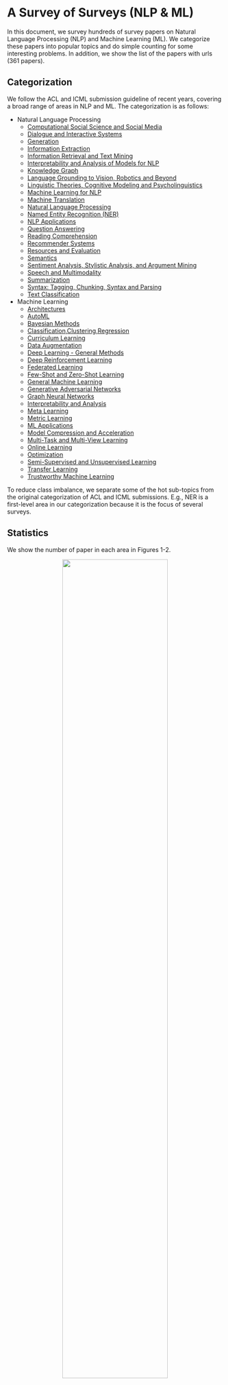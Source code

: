  # A Survey of Surveys (NLP & ML)

In this document, we survey hundreds of survey papers on Natural Language  Processing (NLP) and Machine Learning (ML). We categorize these papers into popular topics and do simple counting for some interesting problems. In addition, we show the list of the papers with urls (361 papers). 

## Categorization

We follow the ACL and ICML submission guideline of recent years, covering a broad range of areas in NLP and ML. The categorization is as follows:
+ Natural Language Processing
    + <a href="#computational-social-science-and-social-media">Computational Social Science and Social Media</a>
    + <a href="#dialogue-and-interactive-systems">Dialogue and Interactive Systems</a>
    + <a href="#generation">Generation</a>
    + <a href="#information-extraction">Information Extraction</a>
    + <a href="#information-retrieval-and-text-mining">Information Retrieval and Text Mining</a>
    + <a href="#interpretability-and-analysis-of-models-for-nLP">Interpretability and Analysis of Models for NLP</a>
    + <a href="#knowledge-graph">Knowledge Graph</a>
    + <a href="#language-grounding-to-vision-and-robotics-and-beyond">Language Grounding to Vision, Robotics and Beyond</a>
    + <a href="#linguistic-theories-and-cognitive-modeling-and-psycholinguistics">Linguistic Theories, Cognitive Modeling and Psycholinguistics</a>
    + <a href="#machine-learning-for-nlp">Machine Learning for NLP</a>
    + <a href="#machine-translation">Machine Translation</a>
    + <a href="#natural-language-processing">Natural Language Processing</a>
    + <a href="#ner">Named Entity Recognition (NER)</a>
    + <a href="#nlp-applications">NLP Applications</a>
    + <a href="#question-answering">Question Answering</a>
    + <a href="#reading-comprehension">Reading Comprehension</a>
    + <a href="#recommender-systems">Recommender Systems</a>
    + <a href="#resources-and-evaluation">Resources and Evaluation</a>
    + <a href="#semantics">Semantics</a>
    + <a href="#sentiment-analysis-and-stylistic-analysis-and-argument-mining">Sentiment Analysis, Stylistic Analysis, and Argument Mining</a>
    + <a href="#speech-and-multimodality">Speech and Multimodality</a>
    + <a href="#summarization">Summarization</a>
    + <a href="#tagging-chunking-syntax-and-parsing">Syntax: Tagging, Chunking, Syntax and Parsing</a>
    + <a href="#text-classification">Text Classification</a>
+ Machine Learning
    + <a href="#architectures">Architectures</a>
    + <a href="#automl">AutoML</a>
    + <a href="#bayesian-methods">Bayesian Methods</a>
    + <a href="#classification-clustering-and-regression">Classification,Clustering,Regression</a>
    + <a href="#curriculum-learning">Curriculum Learning</a>
    + <a href="#data-augmentation">Data Augmentation</a>
    + <a href="#deep-learning---general-methods">Deep Learning - General Methods</a>
    + <a href="#deep-reinforcement-learning">Deep Reinforcement Learning</a>
    + <a href="#federated-learning">Federated Learning</a>
    + <a href="#few-shot-and-zero-shot-learning">Few-Shot and Zero-Shot Learning</a>
    + <a href="#general-machine-learning">General Machine Learning</a>
    + <a href="#generative-adversarial-networks">Generative Adversarial Networks</a>
    + <a href="#graph-neural-networks">Graph Neural Networks</a>
    + <a href="#interpretability-and-analysis">Interpretability and Analysis</a>
    + <a href="#meta-learning">Meta Learning</a>
    + <a href="#metric-learning">Metric Learning</a>
    + <a href="#ml-applications">ML Applications</a>
    + <a href="#model-compression-and-acceleration">Model Compression and Acceleration</a>
    + <a href="#multi-task-and-multi-view-learning">Multi-Task and Multi-View Learning</a>
    + <a href="#online-learning">Online Learning</a>
    + <a href="#optimization">Optimization</a>
    + <a href="#semi-supervised-and-unsupervised-learning">Semi-Supervised and Unsupervised Learning</a>
    + <a href="#transfer-learning">Transfer Learning</a>
    + <a href="#trustworthy-machine-learning">Trustworthy Machine Learning</a>


To reduce class imbalance, we separate some of the hot sub-topics from the original categorization of ACL and ICML submissions. E.g., NER is a first-level area in our categorization because it is the focus of several surveys.

## Statistics

We show the number of paper in each area in Figures 1-2.

<p align="center"><img src="https://i.loli.net/2020/07/17/25EpP9HDeWgrtTu.png"  width="70%" height="70%" /></p>

<p align="center">Figure 1: # of papers in each NLP area.</p>

<p align="center"><img src="https://i.loli.net/2020/07/17/CcAO9HSs5TUjVqL.png" width="70%" height="70%" /></p>

<p align="center">Figure 2:  # of papers in each ML area..</p>

Also, we plot paper number as a function of publication year (see Figure 3).

<p align="center"><img src="https://i.loli.net/2020/07/17/8azfKL2gY1Qxl5C.png" width="70%" height="70%"/></p>

<p align="center">Figure 3: # of papers vs publication year.</p>

In addition, we generate word clouds to show hot topics in these surveys (see Figures 4-5).

<p align="center"><img src="https://i.loli.net/2020/07/15/Iywg9lxEGYRvpHO.png" width="70%" height="70%" /></p>

<p align="center">Figure 4: The word cloud for NLP.</p>

<p align="center"><img src="https://i.loli.net/2020/07/15/VYgHR6dhQc2J7Wx.png" width="70%" height="70%" /></p>

<p align="center">Figure 5: The word cloud for ML.</p>


## The NLP Paper List

#### [Computational Social Science and Social Media](#content)

1. **Computational Sociolinguistics: A Survey.** Computational Linguistics 2015 [paper](https://arxiv.org/abs/1508.07544) [bib](/bib/Natural-Language-Processing/Computational-Social-Science-and-Social-Media/Paper01.md)

    *Dong Nguyen, A Seza Dogruoz, Carolyn Penstein Rose, Franciska De Jong*

#### [Dialogue and Interactive Systems](#content)

1. **A Comparative Survey of Recent Natural Language Interfaces for Databases.** VLDB Journal 2019 [paper](https://arxiv.org/abs/1906.08990) [bib](/bib/Natural Language Processing/Dialogue and Interactive Systems/Paper01.md)

    *Katrin Affolter, Kurt Stockinger, Abraham Bernstein*

2. **A Survey of Arabic Dialogues Understanding for Spontaneous Dialogues and Instant Message.** International Journal on Natural Language Computing 2015 [paper](https://arxiv.org/abs/1505.03084) [bib](/bib/Natural Language Processing/Dialogue and Interactive Systems/Paper02.md)

    *AbdelRahim A. Elmadany, Sherif M. Abdou, Mervat Gheith*

3. **A Survey of Available Corpora for Building Data-Driven Dialogue Systems.** Computer ence 2017 [paper](https://arxiv.org/abs/1512.05742) [bib](/bib/Natural Language Processing/Dialogue and Interactive Systems/Paper03.md)

    *Iulian Vlad Serban, Ryan Lowe, Peter Henderson, Laurent Charlin, Joelle Pineau*

4. **A Survey of Document Grounded Dialogue Systems.** arXiv 2020 [paper](https://arxiv.org/abs/2004.13818) [bib](/bib/Natural Language Processing/Dialogue and Interactive Systems/Paper04.md)

    *Longxuan Ma, Wei-Nan Zhang, Mingda Li, Ting Liu*

5. **A Survey of Natural Language Generation Techniques with a Focus on Dialogue Systems - Past, Present and Future Directions.** arXiv 2019 [paper](https://arxiv.org/abs/1906.00500) [bib](/bib/Natural Language Processing/Dialogue and Interactive Systems/Paper05.md)

    *Sashank Santhanam, Samira Shaikh*

6. **A Survey on Dialog Management: Recent Advances and Challenges.** arXiv 2020 [paper](https://arxiv.org/abs/2005.02233) [bib](/bib/Natural Language Processing/Dialogue and Interactive Systems/Paper06.md)

    *Yinpei Dai, Huihua Yu, Yixuan Jiang, Chengguang Tang, Yongbin Li, Jian Sun*

7. **A Survey on Dialogue Systems: Recent Advances and New Frontiers.** Acm Sigkdd Explorations Newsletter 2017 [paper](https://arxiv.org/abs/1711.01731) [bib](/bib/Natural Language Processing/Dialogue and Interactive Systems/Paper07.md)

    *Hongshen Chen, Xiaorui Liu, Dawei Yin, Jiliang Tang*

8. **Challenges in Building Intelligent Open-domain Dialog Systems.** ACM Transactions on Information Systems 2020 [paper](https://arxiv.org/abs/1905.05709) [bib](/bib/Natural Language Processing/Dialogue and Interactive Systems/Paper08.md)

    *Minlie Huang, Xiaoyan Zhu, Jianfeng Gao*

9. **Neural Approaches to Conversational AI.** ACL 2018 [paper](https://arxiv.org/pdf/1809.08267) [bib](/bib/Natural Language Processing/Dialogue and Interactive Systems/Paper09.md)

    *Jianfeng Gao, Michel Galley, Lihong Li*

10. **Recent Advances and Challenges in Task-oriented Dialog System.** Under review of SCIENCE CHINA Technological Science (SCTS) 2020 [paper](https://arxiv.org/pdf/2003.07490) [bib](/bib/Natural Language Processing/Dialogue and Interactive Systems/Paper10.md)

    *Zheng Zhang, Ryuichi Takanobu, Minlie Huang, Xiaoyan Zhu*

#### [Generation](#content)

1. **A bit of progress in language modeling.** Computer Speech & Language 2001 [paper](https://arxiv.org/pdf/cs/0108005) [bib](/bib/Natural Language Processing/Generation/Paper01.md)

    *Joshua T. Goodman*

2. **A Survey of Paraphrasing and Textual Entailment Methods.** Journal of Artificial Intelligence Research 2010 [paper](https://arxiv.org/abs/0912.3747) [bib](/bib/Natural Language Processing/Generation/Paper02.md)

    *Ion Androutsopoulos, Prodromos Malakasiotis*

3. **A Survey on Neural Network Language Models.** arXiv 2019 [paper](https://arxiv.org/abs/1906.03591) [bib](/bib/Natural Language Processing/Generation/Paper03.md)

    *Kun Jing, Jungang Xu*

4. **Neural Text Generation: Past, Present and Beyond.** arXiv 2018 [paper](https://arxiv.org/pdf/1803.07133.pdf) [bib](/bib/Natural Language Processing/Generation/Paper04.md)

    *Sidi Lu, Yaoming Zhu, Weinan Zhang, Jun Wang, Yong Yu*

5. **Pre-trained Models for Natural Language Processing : A Survey.** Science China Technological Sciences 2020 [paper](https://arxiv.org/abs/2003.08271) [bib](/bib/Natural Language Processing/Generation/Paper05.md)

    *Xipeng Qiu, Tianxiang Sun, Yige Xu, Yunfan Shao, Ning Dai, Xuanjing Huang*

6. **Recent Advances in Neural Question Generation.** arXiv 2019 [paper](https://arxiv.org/abs/1905.08949) [bib](/bib/Natural Language Processing/Generation/Paper06.md)

    *Liangming Pan, Wenqiang Lei, Tat-Seng Chua, Min-Yen Kan*

7. **Recent Advances in SQL Query Generation: A Survey.** International Conference on Informatics and Information Technologies 2020 [paper](https://arxiv.org/abs/2005.07667) [bib](/bib/Natural Language Processing/Generation/Paper07.md)

    *Jovan Kalajdjieski, Martina Toshevska, Frosina Stojanovska*

8. **Survey of the State of the Art in Natural Language Generation: Core tasks, applications and evaluation.** Journal of Artificial Intelligence Research 2018 [paper](https://arxiv.org/abs/1703.09902) [bib](/bib/Natural Language Processing/Generation/Paper08.md)

    *Albert Gatt,Emiel Krahmer*

9. **Evaluation of Text Generation: A Survey.** arXiv 2020 [paper](https://arxiv.org/abs/2006.14799) [bib](/bib/Natural Language Processing/Generation/Paper09.md)

    *Asli Celikyilmaz, Elizabeth Clark, Jianfeng Gao*

#### [Information Extraction](#content)

1. **A Survey of Deep Learning Methods for Relation Extraction.** arXiv 2017 [paper](https://arxiv.org/abs/1705.03645) [bib](/bib/Natural Language Processing/Information Extraction/Paper01.md)

    *Shantanu Kumar*

2. **A Survey of Event Extraction From Text.** IEEE 2019 [paper](https://ieeexplore.ieee.org/document/8918013) [bib](/bib/Natural Language Processing/Information Extraction/Paper02.md)

    *Wei Xiang, Bang Wang*

3. **A Survey of Neural Network Techniques for Feature Extraction from Text.** arXiv 2017 [paper](https://arxiv.org/abs/1704.08531) [bib](/bib/Natural Language Processing/Information Extraction/Paper03.md)

    *Vineet John*

4. **A Survey on Open Information Extraction.** COLING 2018 [paper](https://arxiv.org/abs/1806.05599) [bib](/bib/Natural Language Processing/Information Extraction/Paper04.md)

    *Christina Niklaus, Matthias Cetto, André Freitas, Siegfried Handschuh*

5. **A Survey on Temporal Reasoning for Temporal Information Extraction from Text (Extended Abstract).** Journal of Artificial Intelligence Research 2019 [paper](https://arxiv.org/abs/2005.06527) [bib](/bib/Natural Language Processing/Information Extraction/Paper05.md)

    *Artuur Leeuwenberg, Marie-Francine Moens*

6. **Automatic Extraction of Causal Relations from Natural Language Texts: A Comprehensive Survey.** arXiv 2016 [paper](https://arxiv.org/abs/1605.07895) [bib](/bib/Natural Language Processing/Information Extraction/Paper06.md)

    *Nabiha Asghar*

7. **Content Selection in Data-to-Text Systems: A Survey.** arXiv 2016 [paper](https://arxiv.org/abs/1610.08375) [bib](/bib/Natural Language Processing/Information Extraction/Paper07.md)

    *Dimitra Gkatzia*

8. **Keyphrase Generation: A Multi-Aspect Survey.** FRUCT 2019 [paper](https://arxiv.org/abs/1910.05059) [bib](/bib/Natural Language Processing/Information Extraction/Paper08.md)

    *Erion Cano, Ondrej Bojar*

9. **More Data, More Relations, More Context and More Openness: A Review and Outlook for Relation Extraction.** arXiv 2020 [paper](https://arxiv.org/abs/2004.03186) [bib](/bib/Natural Language Processing/Information Extraction/Paper09.md)

    *Xu Han, Tianyu Gao, Yankai Lin, Hao Peng, Yaoliang Yang, Chaojun Xiao, Zhiyuan Liu, Peng Li, Maosong Sun, Jie Zhou*

10. **Relation Extraction : A Survey.** arXiv 2017 [paper](https://arxiv.org/abs/1712.05191) [bib](/bib/Natural Language Processing/Information Extraction/Paper10.md)

    *Sachin Pawar, Girish K. Palshikar, Pushpak Bhattacharyya*

11. **Short Text Topic Modeling Techniques, Applications, and Performance: A Survey.** arXiv 2019 [paper](https://arxiv.org/abs/1904.07695) [bib](/bib/Natural Language Processing/Information Extraction/Paper11.md)

    *Jipeng Qiang, Zhenyu Qian, Yun Li, Yunhao Yuan, Xindong Wu*

#### [Information Retrieval and Text Mining](#content)

1. **A Brief Survey of Text Mining: Classification, Clustering and Extraction Techniques.** arXiv 2017 [paper](https://arxiv.org/abs/1707.02919) [bib](/bib/Natural Language Processing/Information Retrieval and Text Mining/Paper01.md)

    *Mehdi Allahyari, Seyed Amin Pouriyeh, Mehdi Assefi, Saied Safaei, Elizabeth D. Trippe, Juan B. Gutierrez, Krys Kochut*

2. **A survey of methods to ease the development of highly multilingual text mining applications.** Language Resources and Evaluation 2012 [paper](https://arxiv.org/abs/1401.2937) [bib](/bib/Natural Language Processing/Information Retrieval and Text Mining/Paper02.md)

    *Ralf Steinberger*

3. **Opinion Mining and Analysis: A survey.** IJNLC 2013 [paper](https://arxiv.org/abs/1307.3336) [bib](/bib/Natural Language Processing/Information Retrieval and Text Mining/Paper03.md)

    *Arti Buche, M. B. Chandak, Akshay Zadgaonkar*

#### [Interpretability and Analysis of Models for NLP](#content)

1. **Analysis Methods in Neural Language Processing: A Survey.** NACCL 2018 [paper](https://arxiv.org/abs/1812.08951) [bib](/bib/Natural Language Processing/Interpretability and Analysis of Models for NLP/Paper01.md)

    *Yonatan Belinkov, James R. Glass*

2. **Analyzing and Interpreting Neural Networks for NLP:A Report on the First BlackboxNLP Workshop.** EMNLP 2019 [paper](http://arxiv.org/pdf/1904.04063.pdf) [bib](/bib/Natural Language Processing/Interpretability and Analysis of Models for NLP/Paper02.md)

    *Afra Alishahi, Grzegorz Chrupala, Tal Linzen*

3. **Beyond Leaderboards: A survey of methods for revealing weaknesses in Natural Language Inference data and models.** arXiv 2020 [paper](https://arxiv.org/abs/2005.14709) [bib](/bib/Natural Language Processing/Interpretability and Analysis of Models for NLP/Paper03.md)

    *Viktor Schlegel, Goran Nenadic, Riza Batista-Navarro*

4. **Visualizing Natural Language Descriptions: A Survey.** ACM Computing Surveys 2016 [paper](https://arxiv.org/abs/1607.00623) [bib](/bib/Natural Language Processing/Interpretability and Analysis of Models for NLP/Paper04.md)

    *Kaveh Hassani, Won-Sook Lee*

5. **When do Word Embeddings Accurately Reflect Surveys on our Beliefs About People?.** ACL 2020 [paper](https://arxiv.org/abs/2004.12043) [bib](/bib/Natural Language Processing/Interpretability and Analysis of Models for NLP/Paper05.md)

    *Kenneth Joseph, Jonathan H. Morgan*

#### [Knowledge Graph](#content)

1. **A survey of techniques for constructing chinese knowledge graphs and their applications.** Sustainability 2018 [paper](https://www.mdpi.com/2071-1050/10/9/3245/htm) [bib](/bib/Natural Language Processing/Knowledge Graph/Paper01.md)

    *Tianxing Wu, Guilin Qi, Cheng Li, Meng Wang*

2. **A Survey on Knowledge Graphs: Representation, Acquisition and Applications.** arXiv 2020 [paper](https://arxiv.org/abs/2002.00388) [bib](/bib/Natural Language Processing/Knowledge Graph/Paper02.md)

    *Shaoxiong Ji, Shirui Pan, Erik Cambria, Pekka Marttinen, Philip S. Yu*

3. **Knowledge Graph Embedding for Link Prediction: A Comparative Analysis.** arXiv 2016 [paper](https://arxiv.org/abs/2002.00819) [bib](/bib/Natural Language Processing/Knowledge Graph/Paper03.md)

    *Andrea Rossi, Donatella Firmani, Antonio Matinata, Paolo Merialdo, Denilson Barbosa*

4. **Knowledge Graph Embedding: A Survey of Approaches and Applications.** IEEE 2017 [paper](https://ieeexplore.ieee.org/document/8047276) [bib](/bib/Natural Language Processing/Knowledge Graph/Paper04.md)

    *Quan Wang, Zhendong Mao, Bin Wang, Li Guo*

5. **Knowledge Graphs.** arXiv 2020 [paper](https://arxiv.org/abs/2003.02320) [bib](/bib/Natural Language Processing/Knowledge Graph/Paper05.md)

    *Aidan Hogan, Eva Blomqvist, Michael Cochez, Claudia d'Amato, Gerard de Melo, Claudio Gutierrez, José Emilio Labra Gayo, Sabrina Kirrane, Sebastian Neumaier, Axel Polleres, Roberto Navigli, Axel-Cyrille Ngonga Ngomo, Sabbir M. Rashid, Anisa Rula, Lukas Schmelzeisen, Juan F. Sequeda, Steffen Staab, Antoine Zimmermann*

#### [Language Grounding to Vision and Robotics and Beyond](#content)

1. **Emotionally-Aware Chatbots: A Survey.** arXiv 2018 [paper](https://arxiv.org/abs/1906.09774) [bib](/bib/Natural Language Processing/Language Grounding to Vision, Robotics and Beyond/Paper01.md)

    *Endang Wahyu Pamungkas*

2. **Trends in Integration of Vision and Language Research: A Survey of Tasks, Datasets, and Methods.** arXiv 2019 [paper](https://arxiv.org/abs/1907.09358) [bib](/bib/Natural Language Processing/Language Grounding to Vision, Robotics and Beyond/Paper02.md)

    *Aditya Mogadala, Marimuthu Kalimuthu, Dietrich Klakow*

#### [Linguistic Theories and Cognitive Modeling and Psycholinguistics](#content)

1. **Modeling Language Variation and Universals: A Survey on Typological Linguistics for Natural Language Processing.** Computational Linguistics 2019 [paper](https://arxiv.org/abs/1807.00914) [bib](/bib/Natural Language Processing/Linguistic Theories, Cognitive Modeling and Psycholinguistics/Paper01.md)

    *Edoardo Maria Ponti, Helen O'Horan, Yevgeni Berzak, Ivan Vulic, Roi Reichart, Thierry Poibeau, Ekaterina Shutova, Anna Korhonen*

2. **Survey on the Use of Typological Information in Natural Language Processing.** COLING 2016 [paper](https://arxiv.org/abs/1610.03349) [bib](/bib/Natural Language Processing/Linguistic Theories, Cognitive Modeling and Psycholinguistics/Paper02.md)

    *Helen O'Horan, Yevgeni Berzak, Ivan Vulic, Roi Reichart, Anna Korhonen*

#### [Machine Learning for NLP](#content)

1. **A comprehensive survey of mostly textual document segmentation algorithms since 2008.** Pattern Recognition 2017 [paper](https://www.sciencedirect.com/science/article/abs/pii/S0031320316303399) [bib](/bib/Natural Language Processing/Machine Learning for NLP/Paper01.md)

    *Sebastien Eskenazi, Petra Gomez-Krämer, Jean-Marc Ogier*

2. **A Primer on Neural Network Models for Natural Language Processing.** Computer ence 2015 [paper](https://arxiv.org/abs/1510.00726) [bib](/bib/Natural Language Processing/Machine Learning for NLP/Paper02.md)

    *Yoav Goldberg*

3. **A Survey Of Cross-lingual Word Embedding Models.** Journal of Artificial Intelligence Research 2019 [paper](https://arxiv.org/abs/1706.04902) [bib](/bib/Natural Language Processing/Machine Learning for NLP/Paper03.md)

    *Sebastian Ruder, Ivan Vulic, Anders Sogaard*

4. **A Survey of Neural Networks and Formal Languages.** arXiv 2020 [paper](https://arxiv.org/abs/2006.01338) [bib](/bib/Natural Language Processing/Machine Learning for NLP/Paper04.md)

    *Joshua Ackerman, George Cybenko*

5. **A Survey of the Usages of Deep Learning in Natural Language Processing.** IEEE 2018 [paper](https://arxiv.org/abs/1807.10854) [bib](/bib/Natural Language Processing/Machine Learning for NLP/Paper05.md)

    *Daniel W. Otter, Julian R. Medina, Jugal K. Kalita*

6. **A Survey on Contextual Embeddings.** arXiv 2020 [paper](https://arxiv.org/abs/2003.07278) [bib](/bib/Natural Language Processing/Machine Learning for NLP/Paper06.md)

    *Qi Liu, Matt J. Kusner, Phil Blunsom*

7. **Adversarial Attacks and Defense on Texts: A Survey.** arXiv 2020 [paper](https://arxiv.org/abs/2005.14108) [bib](/bib/Natural Language Processing/Machine Learning for NLP/Paper07.md)

    *Aminul Huq, Mst. Tasnim Pervin*

8. **Adversarial Attacks on Deep Learning Models in Natural Language Processing: A Survey.** ACM Transactions on Information Systems 2019 [paper](https://arxiv.org/abs/1901.06796) [bib](/bib/Natural Language Processing/Machine Learning for NLP/Paper08.md)

    *Wei Emma Zhang, Quan Z Sheng, Ahoud Alhazmi, Chenliang Li*

9. **An Introductory Survey on Attention Mechanisms in NLP Problems.** IntelliSys 2019 [paper](https://arxiv.org/abs/1811.05544) [bib](/bib/Natural Language Processing/Machine Learning for NLP/Paper09.md)

    *Dichao Hu*

10. **Attention in Natural Language Processing.** arXiv 2019 [paper](https://arxiv.org/abs/1902.02181v2) [bib](/bib/Natural Language Processing/Machine Learning for NLP/Paper10.md)

    *Andrea Galassi, Marco Lippi, Paolo Torroni*

11. **From static to dynamic word representations: a survey.** International Journal of Machine Learning and Cybernetics 2020 [paper](http://ir.hit.edu.cn/~car/papers/icmlc2020-wang.pdf) [bib](/bib/Natural Language Processing/Machine Learning for NLP/Paper11.md)

    *Yuxuan Wang, Yutai Hou, Wanxiang Che, Ting Liu*

12. **From Word to Sense Embeddings: A Survey on Vector Representations of Meaning.** Journal of Artificial Intelligence Research 2018 [paper](https://arxiv.org/abs/1805.04032) [bib](/bib/Natural Language Processing/Machine Learning for NLP/Paper12.md)

    *Jose Camachocollados, Mohammad Taher Pilehvar*

13. **Natural Language Processing Advancements By Deep Learning: A Survey.** arXiv 2020 [paper](https://arxiv.org/abs/2003.01200) [bib](/bib/Natural Language Processing/Machine Learning for NLP/Paper13.md)

    *Amirsina Torfi, Rouzbeh A. Shirvani, Yaser Keneshloo, Nader Tavvaf, Edward A. Fox*

14. **Neural Network Models for Paraphrase Identification, Semantic Textual Similarity, Natural Language Inference, and Question Answering.** COLING 2018 [paper](https://arxiv.org/pdf/1806.04330.pdf) [bib](/bib/Natural Language Processing/Machine Learning for NLP/Paper14.md)

    *Wuwei Lan,Wei Xu*

15. **Recent Trends in Deep Learning Based Natural Language Processing.** IEEE 2018 [paper](https://ieeexplore.ieee.org/document/8416973) [bib](/bib/Natural Language Processing/Machine Learning for NLP/Paper15.md)

    *Tom Young, Devamanyu Hazarika, Soujanya Poria, Erik Cambria*

16. **Symbolic, Distributed and Distributional Representations for Natural Language Processing in the Era of Deep Learning: a Survey.** Frontiers Robotics AI 2017 [paper](https://arxiv.org/abs/1702.00764) [bib](/bib/Natural Language Processing/Machine Learning for NLP/Paper16.md)

    *Lorenzo Ferrone, Fabio Massimo Zanzotto*

17. **Towards a Robust Deep Neural Network in Texts: A Survey.** arXiv 2020 [paper](https://arxiv.org/abs/1902.07285) [bib](/bib/Natural Language Processing/Machine Learning for NLP/Paper17.md)

    *Wenqi Wang, Lina Wang, Run Wang, Zhibo Wang, Aoshuang Ye*

18. **Word Embeddings: A Survey.** arXiv 2019 [paper](https://arxiv.org/abs/1901.09069) [bib](/bib/Natural Language Processing/Machine Learning for NLP/Paper18.md)

    *Felipe Almeida, Geraldo Xexeo*

#### [Machine Translation](#content)

1. **A Brief Survey of Multilingual Neural Machine Translation.** Computing surveys 2019 [paper](https://arxiv.org/abs/1905.05395) [bib](/bib/Natural Language Processing/Machine Translation/Paper01.md)

    *Raj Dabre, Chenhui Chu, Anoop Kunchukuttan*

2. **A Comprehensive Survey of Multilingual Neural Machine Translation.** Under review at the computing surveys journal 2020 [paper](https://arxiv.org/abs/2001.01115) [bib](/bib/Natural Language Processing/Machine Translation/Paper02.md)

    *Raj Dabre, Chenhui Chu, Anoop Kunchukuttan*

3. **A Survey of Deep Learning Techniques for Neural Machine Translation.** arXiv 2020 [paper](https://arxiv.org/abs/2002.07526) [bib](/bib/Natural Language Processing/Machine Translation/Paper03.md)

    *Shuoheng Yang, Yuxin Wang, Xiaowen Chu*

4. **A Survey of Domain Adaptation for Neural Machine Translation.** COLING 2018 [paper](https://arxiv.org/abs/1806.00258) [bib](/bib/Natural Language Processing/Machine Translation/Paper04.md)

    *Chenhui Chu, Rui Wang*

5. **A Survey of Methods to Leverage Monolingual Data in Low-resource Neural Machine Translation.** ICATHS 2019 [paper](https://arxiv.org/abs/1910.00373) [bib](/bib/Natural Language Processing/Machine Translation/Paper05.md)

    *Ilshat Gibadullin, Aidar Valeev, Albina Khusainova, Adil Mehmood Khan*

6. **A Survey of Multilingual Neural Machine Translation.** Computing Surveys 2020 [paper](https://arxiv.org/abs/1905.05395) [bib](/bib/Natural Language Processing/Machine Translation/Paper06.md)

    *Raj Dabre, Chenhui Chu, Anoop Kunchukuttan*

7. **A Survey of Word Reordering in Statistical Machine Translation: Computational Models and Language Phenomena.** Computational Linguistics 2016 [paper](https://arxiv.org/abs/1502.04938) [bib](/bib/Natural Language Processing/Machine Translation/Paper07.md)

    *Arianna Bisazza, Marcello Federico*

8. **A Survey on Document-level Machine Translation: Methods and Evaluation.** under review at an international journal 2019 [paper](https://arxiv.org/abs/1912.08494) [bib](/bib/Natural Language Processing/Machine Translation/Paper08.md)

    *Sameen Maruf, Fahimeh Saleh, Gholamreza Haffari*

9. **Machine Translation Approaches and Survey for Indian Languages.** Computational Linguistics 2017 [paper](https://arxiv.org/abs/1701.04290) [bib](/bib/Natural Language Processing/Machine Translation/Paper09.md)

    *Nadeem Jadoon Khan, Waqas Anwar, Nadir Durrani*

10. **Machine Translation Evaluation Resources and Methods: A Survey.** arXiv 2018 [paper](https://arxiv.org/abs/1605.04515) [bib](/bib/Natural Language Processing/Machine Translation/Paper10.md)

    *Lifeng Han*

11. **Machine Translation using Semantic Web Technologies: A Survey.** Journal of Web Semantics 2018 [paper](https://arxiv.org/abs/1711.09476) [bib](/bib/Natural Language Processing/Machine Translation/Paper11.md)

    *Diego Moussallem, Matthias Wauer, Axelcyrille Ngonga Ngomo*

12. **Machine-Translation History and Evolution: Survey for Arabic-English Translations.** Current Journal of Applied Science & Technology 2017 [paper](https://arxiv.org/abs/1709.04685) [bib](/bib/Natural Language Processing/Machine Translation/Paper12.md)

    *Nabeel T. Alsohybe, Neama Abdulaziz Dahan, Fadl Mutaher Baalwi*

13. **Neural Machine Translation and Sequence-to-Sequence Models: A Tutorial.** arXiv 2017 [paper](https://arxiv.org/abs/1703.01619) [bib](/bib/Natural Language Processing/Machine Translation/Paper13.md)

    *Graham Neubig*

14. **Neural Machine Translation: A Review.** arXiv 2019 [paper](https://arxiv.org/abs/1912.02047) [bib](/bib/Natural Language Processing/Machine Translation/Paper14.md)

    *Felix Stahlberg*

15. **Neural Machine Translation: Challenges, Progress and Future.** Science China Technological Sciences 2020 [paper](https://arxiv.org/abs/2004.05809) [bib](/bib/Natural Language Processing/Machine Translation/Paper15.md)

    *Jiajun Zhang, Chengqing Zong*

16. **The Query Translation Landscape: a Survey.** arXiv 2019 [paper](https://arxiv.org/abs/1910.03118) [bib](/bib/Natural Language Processing/Machine Translation/Paper16.md)

    *Mohamed Nadjib Mami, Damien Graux, Harsh Thakkar, Simon Scerri, Soren Auer, Jens Lehmann*

#### [Natural Language Processing](#content)

1. **A Survey and Classification of Controlled Natural Languages.** Computational Linguistics 2014 [paper](https://arxiv.org/abs/1507.01701) [bib](/bib/Natural Language Processing/Natural Language Processing/Paper01.md)

    *Tobias Kuhn*

2. **Jumping NLP curves: A review of natural language processing research.** IEEE 2014 [paper](http://krchowdhary.com/ai/ai14/lects/nlp-research-com-intlg-ieee.pdf) [bib](/bib/Natural Language Processing/Natural Language Processing/Paper02.md)

    *Erik Cambria, Bebo White*

3. **Natural Language Processing - A Survey.** arXiv 2012 [paper](https://arxiv.org/abs/1209.6238) [bib](/bib/Natural Language Processing/Natural Language Processing/Paper03.md)

    *Kevin Mote*

4. **Natural Language Processing: State of The Art, Current Trends and Challenges.** arXiv 2017 [paper](https://arxiv.org/abs/1708.05148) [bib](/bib/Natural Language Processing/Natural Language Processing/Paper04.md)

    *Diksha Khurana, Aditya Koli, Kiran Khatter, Sukhdev Singh*

#### [NER](#content)

1. **A survey of named entity recognition and classification.** Computational Linguistics 2007 [paper](https://nlp.cs.nyu.edu/sekine/papers/li07.pdf) [bib](/bib/Natural Language Processing/Named Entity Recognition (NER)/Paper01.md)

    *David Nadeau, Satoshi Sekine*

2. **A Survey of Named Entity Recognition in Assamese and other Indian Languages.** arXiv 2014 [paper](https://arxiv.org/abs/1407.2918) [bib](/bib/Natural Language Processing/Named Entity Recognition (NER)/Paper02.md)

    *Gitimoni Talukdar, Pranjal Protim Borah, Arup Baruah*

3. **A Survey on Deep Learning for Named Entity Recognition.** arXiv 2018 [paper](https://arxiv.org/abs/1812.09449) [bib](/bib/Natural Language Processing/Named Entity Recognition (NER)/Paper03.md)

    *Jing Li, Aixin Sun, Jianglei Han, Chenliang Li*

4. **A Survey on Recent Advances in Named Entity Recognition from Deep Learning models.** COLING 2019 [paper](https://arxiv.org/abs/1910.11470) [bib](/bib/Natural Language Processing/Named Entity Recognition (NER)/Paper04.md)

    *Vikas Yadav, Steven Bethard*

5. **Design Challenges and Misconceptions in Neural Sequence Labeling.** COLING 2018 [paper](https://arxiv.org/abs/1806.04470) [bib](/bib/Natural Language Processing/Named Entity Recognition (NER)/Paper05.md)

    *Jie Yang, Shuailong Liang, Yue Zhang*

6. **Neural Entity Linking: A Survey of Models based on Deep Learning.** arXiv 2020 [paper](https://arxiv.org/abs/2006.00575) [bib](/bib/Natural Language Processing/Named Entity Recognition (NER)/Paper06.md)

    *Ozge Sevgili, Artem Shelmanov, Mikhail Arkhipov, Alexander Panchenko, Chris Biemann*

#### [NLP Applications](#content)

1. **A Comprehensive Survey of Grammar Error Correction.** arXiv 2020 [paper](https://arxiv.org/abs/2005.06600) [bib](/bib/Natural Language Processing/NLP Applications/Paper01.md)

    *Yu Wang, Yuelin Wang, Jie Liu, Zhuo Liu*

2. **A Short Survey of Biomedical Relation Extraction Techniques.** arXiv 2017 [paper](https://arxiv.org/abs/1707.05850) [bib](/bib/Natural Language Processing/NLP Applications/Paper02.md)

    *Elham Shahab*

3. **A Survey on Natural Language Processing for Fake News Detection.** LREC 2020 [paper](https://arxiv.org/abs/1811.00770) [bib](/bib/Natural Language Processing/NLP Applications/Paper03.md)

    *Ray Oshikawa, Jing Qian, William Yang Wang*

4. **Automatic Language Identification in Texts: A Survey.** Journal of Artificial Intelligence Research 2019 [paper](https://arxiv.org/abs/1804.08186) [bib](/bib/Natural Language Processing/NLP Applications/Paper04.md)

    *Tommi Jauhiainen*

5. **Disinformation Detection: A review of linguistic feature selection and classification models in news veracity assessments.** arXiv 2019 [paper](https://arxiv.org/abs/1910.12073) [bib](/bib/Natural Language Processing/NLP Applications/Paper05.md)

    *Jillian Tompkins*

6. **Extraction and Analysis of Fictional Character Networks: A Survey.** ACM Computing Surveys 2019 [paper](https://arxiv.org/abs/1907.02704) [bib](/bib/Natural Language Processing/NLP Applications/Paper06.md)

    *Xavier Bost (LIA), Vincent Labatut (LIA)*

7. **Fake News Detection using Stance Classification: A Survey.** arXiv 2019 [paper](https://arxiv.org/abs/1907.00181) [bib](/bib/Natural Language Processing/NLP Applications/Paper07.md)

    *Anders Edelbo Lillie, Emil Refsgaard Middelboe*

8. **Fake News: A Survey of Research, Detection Methods, and Opportunities.** ACM 2018 [paper](https://arxiv.org/abs/1812.00315) [bib](/bib/Natural Language Processing/NLP Applications/Paper08.md)

    *Xinyi Zhou, Reza Zafarani*

9. **Image Captioning based on Deep Learning Methods: A Survey.** arXiv 2019 [paper](https://arxiv.org/abs/1905.08110) [bib](/bib/Natural Language Processing/NLP Applications/Paper09.md)

    *Yiyu Wang, Jungang Xu, Yingfei Sun, Ben He*

10. **SECNLP: A Survey of Embeddings in Clinical Natural Language Processing.** Journal of Biomedical Informatics 2019 [paper](https://www.sciencedirect.com/science/article/pii/S1532046419302436) [bib](/bib/Natural Language Processing/NLP Applications/Paper10.md)

    *Kalyan KS, S Sangeetha*

11. **Survey of Text-based Epidemic Intelligence: A Computational Linguistic Perspective.** ACM Computing Surveys 2019 [paper](https://arxiv.org/abs/1903.05801) [bib](/bib/Natural Language Processing/NLP Applications/Paper11.md)

    *Aditya Joshi, Sarvnaz Karimi, Ross Sparks, Cecile Paris, C Raina MacIntyre*

12. **Text Detection and Recognition in the Wild: A Review.** arXiv 2020 [paper](https://arxiv.org/abs/2006.04305) [bib](/bib/Natural Language Processing/NLP Applications/Paper12.md)

    *Zobeir Raisi, Mohamed A. Naiel, Paul Fieguth, Steven Wardell, John Zelek*

13. **Text Recognition in the Wild: A Survey.** arXiv 2020 [paper](https://arxiv.org/abs/2005.03492) [bib](/bib/Natural Language Processing/NLP Applications/Paper13.md)

    *Xiaoxue Chen, Lianwen Jin, Yuanzhi Zhu, Canjie Luo, Tianwei Wang*

#### [Question Answering](#content)

1. **A survey on question answering technology from an information retrieval perspective.** Information ences 2011 [paper](https://www.sciencedirect.com/science/article/pii/S0020025511003860) [bib](/bib/Natural Language Processing/Question Answering/Paper01.md)

    *Oleksandr Kolomiyets, Marie-Francine Moens*

2. **A Survey on Why-Type Question Answering Systems.** arXiv 2019 [paper](https://arxiv.org/abs/1911.04879) [bib](/bib/Natural Language Processing/Question Answering/Paper02.md)

    *Manvi Breja, Sanjay Kumar Jain*

3. **Core techniques of question answering systems over knowledge bases: a survey.** Knowledge and Information Systems 2017 [paper](https://link.springer.com/article/10.1007/s10115-017-1100-y) [bib](/bib/Natural Language Processing/Question Answering/Paper03.md)

    *Dennis Diefenbach, Vanessa Lopez, Kamal Singh & Pierre Maret*

4. **Introduction to Neural Network based Approaches for Question Answering over Knowledge Graphs.** arXiv 2019 [paper](https://arxiv.org/abs/1907.09361) [bib](/bib/Natural Language Processing/Question Answering/Paper04.md)

    *Nilesh Chakraborty,Denis Lukovnikov,Gaurav Maheshwari,Priyansh Trivedi,Jens Lehmann,Asja Fischer*

5. **Survey of Visual Question Answering: Datasets and Techniques.** arXiv 2017 [paper](https://arxiv.org/abs/1705.03865) [bib](/bib/Natural Language Processing/Question Answering/Paper05.md)

    *Akshay Kumar Gupta*

6. **Text-based Question Answering from Information Retrieval and Deep Neural Network Perspectives: A Survey.** arXiv 2020 [paper](https://arxiv.org/abs/2002.06612) [bib](/bib/Natural Language Processing/Question Answering/Paper06.md)

    *Zahra Abbasiyantaeb, Saeedeh Momtazi*

7. **Tutorial on Answering Questions about Images with Deep Learning.** Summer School on Integrating Vision and Language: Deep Learning 2016 [paper](https://arxiv.org/abs/1610.01076) [bib](/bib/Natural Language Processing/Question Answering/Paper07.md)

    *Mateusz Malinowski, Mario Fritz*

8. **Visual Question Answering using Deep Learning: A Survey and Performance Analysis.** arXiv 2019 [paper](https://arxiv.org/abs/1909.01860) [bib](/bib/Natural Language Processing/Question Answering/Paper08.md)

    *Yash Srivastava, Vaishnav Murali, Shiv Ram Dubey, Snehasis Mukherjee*

#### [Reading Comprehension](#content)

1. **A Survey on Machine Reading Comprehension Systems.** arXiv 2020 [paper](https://arxiv.org/abs/2001.01582) [bib](/bib/Natural Language Processing/Reading Comprehension/Paper01.md)

    *Razieh Baradaran, Razieh Ghiasi, Hossein Amirkhani*

2. **A Survey on Neural Machine Reading Comprehension.** arXiv 2019 [paper](https://arxiv.org/abs/1906.03824) [bib](/bib/Natural Language Processing/Reading Comprehension/Paper02.md)

    *Boyu Qiu, Xu Chen, Jungang Xu, Yingfei Sun*

3. **Machine Reading Comprehension: a Literature Review.** arXiv 2019 [paper](https://arxiv.org/abs/1907.01686) [bib](/bib/Natural Language Processing/Reading Comprehension/Paper03.md)

    *Xin Zhang, An Yang, Sujian Li, Yizhong Wang*

4. **Machine Reading Comprehension: The Role of Contextualized Language Models and Beyond.** Computational Linguistics 2020 [paper](https://arxiv.org/abs/2005.06249) [bib](/bib/Natural Language Processing/Reading Comprehension/Paper04.md)

    *Zhuosheng Zhang, Hai Zhao, Rui Wang*

5. **Neural Machine Reading Comprehension: Methods and Trends.** Applied ences 2019 [paper](https://arxiv.org/abs/1907.01118) [bib](/bib/Natural Language Processing/Reading Comprehension/Paper05.md)

    *Shanshan Liu, Xin Zhang, Sheng Zhang, Hui Wang, Weiming Zhang*

#### [Recommender Systems](#content)

1. **A review on deep learning for recommender systems: challenges and remedies.** Artificial Intelligence Review 2019 [paper](https://link.springer.com/article/10.1007/s10462-018-9654-y) [bib](/bib/Natural Language Processing/Recommender Systems/Paper01.md)

    *Zeynep Batmaz, Ali Yurekli, Alper Bilge, Cihan Kaleli*

2. **A Survey on Knowledge Graph-Based Recommender Systems.** arXiv 2020 [paper](https://arxiv.org/abs/2003.00911) [bib](/bib/Natural Language Processing/Recommender Systems/Paper02.md)

    *Qingyu Guo, Fuzhen Zhuang, Chuan Qin, Hengshu Zhu, Xing Xie, Hui Xiong, Qing He*

3. **Adversarial Machine Learning in Recommender Systems:State of the art and Challenges.** arXiv 2020 [paper](https://arxiv.org/abs/2005.10322) [bib](/bib/Natural Language Processing/Recommender Systems/Paper03.md)

    *Yashar Deldjoo, Tommaso Di Noia, Felice Antonio Merra*

4. **Cross Domain Recommender Systems: A Systematic Literature Review.** ACM Computing Surveys 2017 [paper](https://dl.acm.org/doi/10.1145/3073565) [bib](/bib/Natural Language Processing/Recommender Systems/Paper04.md)

    *Muhammad Murad Khan,Roliana Ibrahim,Imran Ghani*

5. **Deep Learning based Recommender System: A Survey and New Perspectives.** ACM Computing Surveys 2019 [paper](https://arxiv.org/abs/1707.07435) [bib](/bib/Natural Language Processing/Recommender Systems/Paper05.md)

    *Shuai Zhang, Lina Yao, Aixin Sun, Yi Tay*

6. **Deep Learning on Knowledge Graph for Recommender System: A Survey.** arXiv 2020 [paper](https://arxiv.org/abs/2004.00387) [bib](/bib/Natural Language Processing/Recommender Systems/Paper06.md)

    *Yang Gao, Yi-Fan Li, Yu Lin, Hang Gao, Latifur Khan*

7. **Explainable Recommendation: A Survey and New Perspectives.** Foundations and Trends in Information Retrieval 2020 [paper](https://arxiv.org/abs/1804.11192) [bib](/bib/Natural Language Processing/Recommender Systems/Paper07.md)

    *Yongfeng Zhang, Xu Chen*

8. **Sequence-Aware Recommender Systems.** ACM Computing Surveys 2018 [paper](https://arxiv.org/abs/1802.08452) [bib](/bib/Natural Language Processing/Recommender Systems/Paper08.md)

    *Massimo Quadrana,Paolo Cremonesi,Dietmar Jannach*

9. **Use of Deep Learning in Modern Recommendation System: A Summary of Recent Works.** International Journal of Computer Applications 2017 [paper](https://arxiv.org/abs/1712.07525) [bib](/bib/Natural Language Processing/Recommender Systems/Paper09.md)

    *Ayush Singhal, Pradeep Sinha, Rakesh Pant*

#### [Resources and Evaluation](#content)

1. **A Short Survey on Sense-Annotated Corpora.** International Conference on Language Resources and Evaluation 2020 [paper](https://arxiv.org/abs/1802.04744) [bib](/bib/Natural Language Processing/Resources and Evaluation/Paper01.md)

    *Tommaso Pasini, José Camacho-Collados*

2. **A Survey of Current Datasets for Vision and Language Research.** EMNLP 2015 [paper](https://arxiv.org/abs/1506.06833) [bib](/bib/Natural Language Processing/Resources and Evaluation/Paper02.md)

    *Francis Ferraro, Nasrin Mostafazadeh, Ting-Hao (Kenneth) Huang, Lucy Vanderwende, Jacob Devlin, Michel Galley, Margaret Mitchell*

3. **A Survey of Word Embeddings Evaluation Methods.** arXiv 2018 [paper](https://arxiv.org/abs/1801.09536) [bib](/bib/Natural Language Processing/Resources and Evaluation/Paper03.md)

    *Amir Bakarov*

4. **Critical Survey of the Freely Available Arabic Corpora.** International Conference on Language Resources and Evaluation 2017 [paper](https://arxiv.org/abs/1702.07835) [bib](/bib/Natural Language Processing/Resources and Evaluation/Paper04.md)

    *Wajdi Zaghouani*

5. **Distributional Measures of Semantic Distance: A Survey.** arXiv 2012 [paper](https://arxiv.org/abs/1203.1858) [bib](/bib/Natural Language Processing/Resources and Evaluation/Paper05.md)

    *Saif Mohammad, Graeme Hirst*

6. **Measuring Sentences Similarity: A Survey.** Indian Journal of Science and Technology 2019 [paper](https://arxiv.org/abs/1910.03940) [bib](/bib/Natural Language Processing/Resources and Evaluation/Paper06.md)

    *Mamdouh Farouk*

7. **Recent Advances in Natural Language Inference: A Survey of Benchmarks, Resources, and Approaches.** JAIR 2020 [paper](https://arxiv.org/abs/1904.01172) [bib](/bib/Natural Language Processing/Resources and Evaluation/Paper07.md)

    *Shane Storks, Qiaozi Gao, Joyce Y. Chai*

8. **Survey on Evaluation Methods for Dialogue Systems.** Artificial Intelligence Review 2019 [paper](https://arxiv.org/abs/1905.04071) [bib](/bib/Natural Language Processing/Resources and Evaluation/Paper08.md)

    *Jan Deriu, Alvaro Rodrigo, Arantxa Otegi, Guillermo Echegoyen, Sophie Rosset, Eneko Agirre, Mark Cieliebak*

9. **Survey on Publicly Available Sinhala Natural Language Processing Tools and Research.** arXiv 2019 [paper](https://arxiv.org/abs/1906.02358) [bib](/bib/Natural Language Processing/Resources and Evaluation/Paper09.md)

    *Nisansa de Silva*

#### [Semantics](#content)

1. **Diachronic word embeddings and semantic shifts: a survey.** COLING 2018 [paper](https://arxiv.org/abs/1806.03537) [bib](/bib/Natural Language Processing/Semantics/Paper01.md)

    *Andrey Kutuzov, Lilja Ovrelid, Terrence Szymanski, Erik Velldal*

2. **Evolution of Semantic Similarity -- A Survey.** ACM Computing Surveys 2020 [paper](https://arxiv.org/abs/2004.13820) [bib](/bib/Natural Language Processing/Semantics/Paper02.md)

    *Dhivya Chandrasekaran, Vijay Mago*

3. **Semantic search on text and knowledge bases.** Foundations and trends in information retrieval 2016 [paper](https://www.researchgate.net/profile/Hannah_Bast/publication/304364705_Semantic_Search_on_Text_and_Knowledge_Bases/links/594a4734aca2723195de48df/Semantic-Search-on-Text-and-Knowledge-Bases.pdf) [bib](/bib/Natural Language Processing/Semantics/Paper03.md)

    *Hannah Bast ,  Bjorn Buchhold,  Elmar Haussmann*

4. **Semantics, Modelling, and the Problem of Representation of Meaning -- a Brief Survey of Recent Literature.** arXiv 2014 [paper](https://arxiv.org/abs/1402.7265) [bib](/bib/Natural Language Processing/Semantics/Paper04.md)

    *Yarin Gal*

5. **Survey of Computational Approaches to Lexical Semantic Change.** arXiv 2019 [paper](https://arxiv.org/abs/1811.06278) [bib](/bib/Natural Language Processing/Semantics/Paper05.md)

    *Nina Tahmasebi, Lars Borin, Adam Jatowt*

6. **Word sense disambiguation: a survey.** International Journal of Control Theory and Computer Modeling 2015 [paper](https://arxiv.org/abs/1508.01346) [bib](/bib/Natural Language Processing/Semantics/Paper06.md)

    *Alok Ranjan Pal, Diganta Saha*

7. **The Knowledge Acquisition Bottleneck Problem in Multilingual Word Sense Disambiguation.** IJCAI 2020 [paper](https://www.ijcai.org/Proceedings/2020/687) [bib](/bib/Natural Language Processing/Semantics/Paper07.md)

    *Tommaso Pasini*

#### [Sentiment Analysis and Stylistic Analysis and Argument Mining](#content)

1. **A Comprehensive Survey on Aspect Based Sentiment Analysis.** arXiv 2020 [paper](https://arxiv.org/abs/2006.04611) [bib](/bib/Natural Language Processing/Sentiment Analysis, Stylistic Analysis, and Argument Mining/Paper01.md)

    *Kaustubh Yadav*

2. **A Survey on Sentiment and Emotion Analysis for Computational Literary Studies.** ZFDG 2018 [paper](https://arxiv.org/abs/1808.03137) [bib](/bib/Natural Language Processing/Sentiment Analysis, Stylistic Analysis, and Argument Mining/Paper02.md)

    *Evgeny Kim, Roman Klinger*

3. **Beneath the Tip of the Iceberg: Current Challenges and New Directions in Sentiment Analysis Research.** arXiv 2020 [paper](https://arxiv.org/abs/2005.00357v1) [bib](/bib/Natural Language Processing/Sentiment Analysis, Stylistic Analysis, and Argument Mining/Paper03.md)

    *Soujanya Poria, Devamanyu Hazarika, Navonil Majumder, Rada Mihalcea*

4. **Deep Learning for Aspect-Level Sentiment Classification: Survey, Vision, and Challenges.** IEEE 2019 [paper](https://ieeexplore.ieee.org/document/8726353) [bib](/bib/Natural Language Processing/Sentiment Analysis, Stylistic Analysis, and Argument Mining/Paper04.md)

    *Jie Zhou, Jimmy Xiangji Huang, Qin Chen, Qinmin Vivian Hu, Tingting Wang, Liang He*

5. **Deep Learning for Sentiment Analysis : A Survey.** Wiley Interdisciplinary Reviews: Data Mining and Knowledge 2018 [paper](https://arxiv.org/abs/1801.07883) [bib](/bib/Natural Language Processing/Sentiment Analysis, Stylistic Analysis, and Argument Mining/Paper05.md)

    *Lei Zhang, Shuai Wang, Bing Liu*

6. **Sentiment analysis for Arabic language: A brief survey of approaches and techniques.** arXiv 2018 [paper](https://arxiv.org/abs/1809.02782) [bib](/bib/Natural Language Processing/Sentiment Analysis, Stylistic Analysis, and Argument Mining/Paper06.md)

    *Mo'ath Alrefai, Hossam Faris, Ibrahim Aljarah*

7. **Sentiment Analysis of Czech Texts: An Algorithmic Survey.** International Conference on Agents and Artificial Intelligence 2019 [paper](https://arxiv.org/abs/1901.02780) [bib](/bib/Natural Language Processing/Sentiment Analysis, Stylistic Analysis, and Argument Mining/Paper07.md)

    *Erion Cano, Ondřej Bojar*

8. **Sentiment Analysis of Twitter Data: A Survey of Techniques.** International Journal of Computer Applications 2016 [paper](https://arxiv.org/abs/1601.06971) [bib](/bib/Natural Language Processing/Sentiment Analysis, Stylistic Analysis, and Argument Mining/Paper08.md)

    *Vishal.A.Kharde, Prof. Sheetal.Sonawane*

9. **Sentiment Analysis on YouTube: A Brief Survey.** MAGNT Research Report 2015 [paper](https://arxiv.org/abs/1511.09142) [bib](/bib/Natural Language Processing/Sentiment Analysis, Stylistic Analysis, and Argument Mining/Paper09.md)

    *Muhammad Zubair Asghar, Shakeel Ahmad, Afsana Marwat, Fazal Masud Kundi*

10. **Sentiment/Subjectivity Analysis Survey for Languages other than English.** Social Network Analysis & Mining 2016 [paper](https://arxiv.org/abs/1601.00087) [bib](/bib/Natural Language Processing/Sentiment Analysis, Stylistic Analysis, and Argument Mining/Paper10.md)

    *Mohammed Korayem, Khalifeh Aljadda, David Crandall*

11. **Word Embeddings for Sentiment Analysis: A Comprehensive Empirical Survey.** arXiv 2019 [paper](https://arxiv.org/abs/1902.00753) [bib](/bib/Natural Language Processing/Sentiment Analysis, Stylistic Analysis, and Argument Mining/Paper11.md)

    *Erion Cano, Maurizio Morisio*

#### [Speech and Multimodality](#content)

1. **A Comprehensive Survey on Cross-modal Retrieval.** arXiv 2016 [paper](https://arxiv.org/abs/1607.06215) [bib](/bib/Natural Language Processing/Speech and Multimodality/Paper01.md)

    *Kaiye Wang*

2. **A Survey and Taxonomy of Adversarial Neural Networks for Text-to-Image Synthesis.** Wiley Interdisciplinary Reviews: Data Mining and Knowledge Discovery 2019 [paper](https://arxiv.org/abs/1910.09399) [bib](/bib/Natural Language Processing/Speech and Multimodality/Paper02.md)

    *Jorge Agnese, Jonathan Herrera, Haicheng Tao, Xingquan Zhu*

3. **A Survey of Code-switched Speech and Language Processing.** Elsevier 2019 [paper](https://arxiv.org/abs/1904.00784) [bib](/bib/Natural Language Processing/Speech and Multimodality/Paper03.md)

    *Sunayana Sitaram, Khyathi Raghavi Chandu, Sai Krishna Rallabandi, Alan W. Black*

4. **A Survey of Recent DNN Architectures on the TIMIT Phone Recognition Task.** TSD 2018 [paper](https://arxiv.org/abs/1806.07974) [bib](/bib/Natural Language Processing/Speech and Multimodality/Paper04.md)

    *Josef Michalek, Jan Vanek*

5. **A Survey of Voice Translation Methodologies - Acoustic Dialect Decoder.** International Conference on Information 2016 [paper](https://arxiv.org/abs/1610.03934) [bib](/bib/Natural Language Processing/Speech and Multimodality/Paper05.md)

    *Hans Krupakar, Keerthika Rajvel, Bharathi B, Angel Deborah S, Vallidevi Krishnamurthy*

6. **Automatic Description Generation from Images: A Survey of Models, Datasets, and Evaluation Measures.** IJCAI 2017 [paper](https://arxiv.org/abs/1601.03896) [bib](/bib/Natural Language Processing/Speech and Multimodality/Paper06.md)

    *Raffaella Bernardi, Ruket Cakici, Desmond Elliott, Aykut Erdem, Erkut Erdem, Nazli Ikizler-Cinbis, Frank Keller, Adrian Muscat, Barbara Plank*

7. **Informed Machine Learning -- A Taxonomy and Survey of Integrating Knowledge into Learning Systems.** arXiv 2019 [paper](https://arxiv.org/abs/1903.12394) [bib](/bib/Natural Language Processing/Speech and Multimodality/Paper07.md)

    *Laura von Rueden, Sebastian Mayer, Katharina Beckh, Bogdan Georgiev, Sven Giesselbach, Raoul Heese, Birgit Kirsch, Julius Pfrommer, Annika Pick, Rajkumar Ramamurthy, Michal Walczak, Jochen Garcke, Christian Bauckhage, Jannis Schuecker*

8. **Multimodal Machine Learning: A Survey and Taxonomy.** IEEE 2019 [paper](https://arxiv.org/abs/1705.09406) [bib](/bib/Natural Language Processing/Speech and Multimodality/Paper08.md)

    *Tadas Baltrusaitis, Chaitanya Ahuja, Louis-Philippe Morency*

9. **Speech and Language Processing.** Speech and language processing 2019 [paper](http://web.stanford.edu/~jurafsky/slp3/) [bib](/bib/Natural Language Processing/Speech and Multimodality/Paper09.md)

    *Dan Jurafsky and James H. Martin*

#### [Summarization](#content)

1. **A Survey on Neural Network-Based Summarization Methods.** arXiv 2018 [paper](https://arxiv.org/abs/1804.04589) [bib](/bib/Natural Language Processing/Summarization/Paper01.md)

    *Yue Dong*

2. **Abstractive Summarization: A Survey of the State of the Art.** AAAI 2019 [paper](https://aaai.org/ojs/index.php/AAAI/article/view/5056) [bib](/bib/Natural Language Processing/Summarization/Paper02.md)

    *Hui Lin, Vincent Ng*

3. **Automated text summarisation and evidence-based medicine: A survey of two domains.** arXiv 2017 [paper](https://arxiv.org/abs/1706.08162) [bib](/bib/Natural Language Processing/Summarization/Paper03.md)

    *Abeed Sarker, Diego Molla Aliod, Cecile Paris*

4. **Automatic Keyword Extraction for Text Summarization: A Survey.** arXiv 2017 [paper](https://arxiv.org/abs/1704.03242) [bib](/bib/Natural Language Processing/Summarization/Paper04.md)

    *Santosh Kumar Bharti, Korra Sathya Babu*

5. **From Standard Summarization to New Tasks and Beyond: Summarization with Manifold Information.** IJCAI 2020 [paper](https://arxiv.org/abs/2005.04684) [bib](/bib/Natural Language Processing/Summarization/Paper05.md)

    *Shen Gao, Xiuying Chen, Zhaochun Ren, Dongyan Zhao, Rui Yan*

6. **Neural Abstractive Text Summarization with Sequence-to-Sequence Models: A Survey.** arXiv 2018 [paper](https://arxiv.org/abs/1812.02303) [bib](/bib/Natural Language Processing/Summarization/Paper06.md)

    *Tian Shi, Yaser Keneshloo, Naren Ramakrishnan, Chandan K. Reddy*

7. **Recent automatic text summarization techniques: a survey.** Artificial Intelligence Review 2016 [paper](https://link.springer.com/article/10.1007%2Fs10462-016-9475-9) [bib](/bib/Natural Language Processing/Summarization/Paper07.md)

    *Mahak Gambhir, Vishal Gupta*

8. **Text Summarization Techniques: A Brief Survey.** IJCAI 2017 [paper](https://arxiv.org/abs/1707.02268) [bib](/bib/Natural Language Processing/Summarization/Paper08.md)

    *Mehdi Allahyari, Seyedamin Pouriyeh, Mehdi Assefi, Saeid Safaei, Elizabeth D. Trippe, Juan B. Gutierrez, Krys Kochut*

#### [Tagging Chunking Syntax and Parsing](#content)

1. **A Neural Entity Coreference Resolution Review.** arXiv 2019 [paper](https://arxiv.org/abs/1910.09329) [bib](/bib/Natural Language Processing/Tagging, Chunking, Syntax and Parsing/Paper01.md)

    *Nikolaos Stylianou, Ioannis Vlahavas*

2. **A survey of cross-lingual features for zero-shot cross-lingual semantic parsing.** arXiv 2019 [paper](https://arxiv.org/abs/1908.10461) [bib](/bib/Natural Language Processing/Tagging, Chunking, Syntax and Parsing/Paper02.md)

    *Jingfeng Yang, Federico Fancellu, Bonnie L. Webber*

3. **A Survey on Semantic Parsing.** AKBC 2019 [paper](https://arxiv.org/abs/1812.00978) [bib](/bib/Natural Language Processing/Tagging, Chunking, Syntax and Parsing/Paper03.md)

    *Aishwarya Kamath, Rajarshi Das*

4. **The Gap of Semantic Parsing: A Survey on Automatic Math Word Problem Solvers.** IEEE 2018 [paper](https://arxiv.org/abs/1808.07290) [bib](/bib/Natural Language Processing/Tagging, Chunking, Syntax and Parsing/Paper04.md)

    *Dongxiang Zhang, Lei Wang, Nuo Xu, Bing Tian Dai, Heng Tao Shen*

#### [Text Classification](#content)

1. **A Survey of Naïve Bayes Machine Learning approach in Text Document Classification.** International Journal of Computer ence and Information Security 2010 [paper](https://arxiv.org/abs/1003.1795) [bib](/bib/Natural Language Processing/Text Classification/Paper01.md)

    *K. A. Vidhya, G. Aghila*

2. **A survey on phrase structure learning methods for text classification.** International Journal on Natural Language Computing 2014 [paper](https://arxiv.org/abs/1406.5598) [bib](/bib/Natural Language Processing/Text Classification/Paper02.md)

    *Reshma Prasad, Mary Priya Sebastian*

3. **Deep Learning Based Text Classification: A Comprehensive Review.** arXiv 2020 [paper](https://arxiv.org/abs/2004.03705) [bib](/bib/Natural Language Processing/Text Classification/Paper03.md)

    *Shervin Minaee, Nal Kalchbrenner, Erik Cambria, Narjes Nikzad, Meysam Chenaghlu, Jianfeng Gao*

4. **Text Classification Algorithms: A Survey.** Information 2019 [paper](https://arxiv.org/abs/1904.08067) [bib](/bib/Natural Language Processing/Text Classification/Paper04.md)

    *Kamran Kowsari, Kiana Jafari Meimandi, Mojtaba Heidarysafa, Sanjana Mendu, Laura E. Barnes, Donald E. Brown*


## Team Members

The project is maintained by 

*Ziyang Wang, Nuo Xu, Bei Li, Yinqiao Li, Quan Du, Tong Xiao, and Jingbo Zhu*

*Natural Language Processing Lab., School of Computer Science and Engineering, Northeastern University*

*NiuTrans Research*

Please feel free to contact us if you have any questions (wangziyang [at] stumail.neu.edu.cn or libei_neu [at] outlook.com).

## Acknowledge

We would like to thank the people who have contributed to this project. They are

*Xin Zeng, Laohu Wang, Chenglong Wang, Xiaoqian Liu, Xuanjun Zhou, Jingnan Zhang, Yongyu Mu, Zefan Zhou, Yanhong Jiang, Xinyang Zhu, Xingyu Liu, Dong Bi, Ping Xu, Zijian Li, Fengning Tian, Hui Liu, Kai Feng, Yuhao Zhang, Chi Hu, Di Yang, Lei Zheng, Hexuan Chen, Zeyang Wang, Tengbo Liu, Xia Meng, Weiqiao Shan, Shuhan Zhou, Tao Zhou, Runzhe Cao, Yingfeng Luo, Binghao Wei, Wandi Xu, Yan Zhang, Yichao Wang, Mengyu Ma, Zihao Liu*

